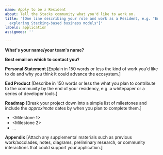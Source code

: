 ```yaml
---
name: Apply to be a Resident
about: Tell the Stacks community what you'd like to work on.
title: '[One line describing your role and work as a Resident, e.g. "Entrepreneur-in-Residence
  exploring Stacking-based business models"]'
labels: application
assignees: ''

---
```


**What's your name/your team's name?**

**Best email on which to contact you?**

**Personal Statement**
[Explain in 150 words or less the kind of work you'd like to do and why you think it could advance the ecosystem.]

**End Product**
[Describe in 150 words or less the what you plan to contribute to the community by the end of your residency, e.g. a whitepaper or a series of developer tools.]

**Roadmap**
[Break your project down into a simple list of milestones and include the *approximate* dates by when you plan to complete them.]
- <Milestone 1>
- <Milestone 2>
- ...

**Appendix**
[Attach any supplemental materials such as previous work/accolades, notes, diagrams, preliminary research, or community interactions that could support your application.]
